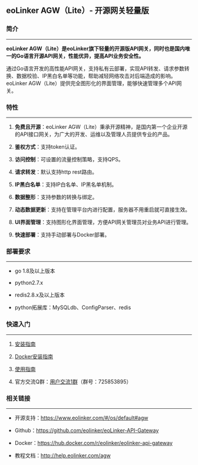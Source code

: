 ## eoLinker AGW（Lite）- 开源网关轻量版

### 简介
***
**eoLinker AGW（Lite）是eoLinker旗下轻量的开源版API网关，同时也是国内唯一的Go语言开源API网关，性能优异，提高API业务安全性。**

通过Go语言开发的高性能API网关，支持私有云部署，实现API转发、请求参数转换、数据校验、IP黑白名单等功能，帮助减轻网络攻击对后端造成的影响。eoLinker AGW（Lite）提供完全图形化的界面管理，能够快速管理多个API网关。

### 特性
***

1. **免费且开源**：eoLinker AGW（Lite）秉承开源精神，是国内第一个企业开源的API接口网关，为广大的开发、运维以及管理人员提供专业的产品。

2. **鉴权方式**：支持token认证。

3. **访问控制**：可设置的流量控制策略，支持QPS。

4. **请求转发**：默认支持http rest路由。

5. **IP黑白名单**：支持IP白名单、IP黑名单机制。

6. **数据整形**：支持参数的转换与绑定。

7. **动态数据更新**：支持在管理平台内进行配置，服务器不用重启就可直接生效。

8. **UI界面管理**：支持图形化界面管理，方便API网关管理员对业务API进行管理。

9. **快速部署**：支持手动部署与Docker部署。


### 部署要求
***
* go 1.8及以上版本

* python2.7.x

* redis2.8.x及以上版本

* python拓展库：MySQLdb、ConfigParser、redis

### 快速入门
***

1. [安装指南](http://help.eolinker.com/agw/?target=/md/%E9%83%A8%E7%BD%B2/%E9%83%A8%E7%BD%B2%E6%8C%87%E5%8D%97 "安装指南") 

2. [Docker安装指南](http://help.eolinker.com/agw/?target=/md/%E9%83%A8%E7%BD%B2/Docker%E9%83%A8%E7%BD%B2%E6%8C%87%E5%8D%97 "Docker安装指南")

3. [使用指南](http://help.eolinker.com/agw/?target=/md/index "使用指南")

4. 官方交流Q群：[用户交流1群](https://jq.qq.com/?_wv=1027&k=5ikfC2S)（群号：725853895）

### 相关链接
***
* 开源支持：https://www.eolinker.com/#/os/default#agw

* Github：https://github.com/eolinker/eoLinker-API-Gateway

* Docker：https://hub.docker.com/r/eolinker/eolinker-api-gateway

* 教程文档：http://help.eolinker.com/agw
